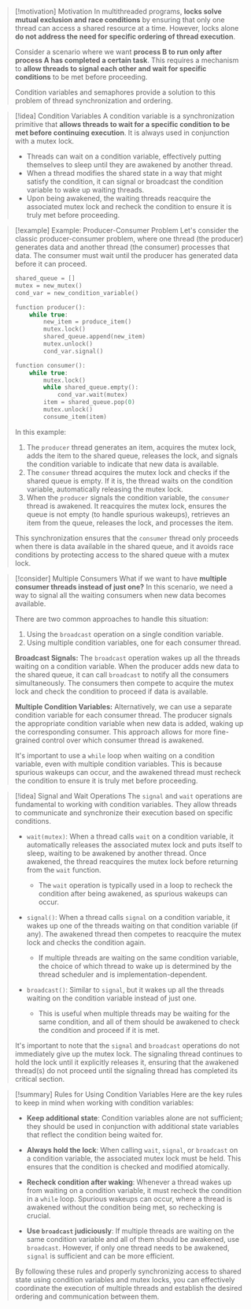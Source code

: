 > [!motivation] Motivation
> In multithreaded programs, **locks solve mutual exclusion and race conditions** by ensuring that only one thread can access a shared resource at a time. However, locks alone **do not address the need for specific ordering of thread execution**. 
> 
> Consider a scenario where we want **process B to run only after process A has completed a certain task**. This requires a mechanism to **allow threads to signal each other and wait for specific conditions** to be met before proceeding.
> 
> Condition variables and semaphores provide a solution to this problem of thread synchronization and ordering.

> [!idea] Condition Variables
> A condition variable is a synchronization primitive that **allows threads to wait for a specific condition to be met before continuing execution**. It is always used in conjunction with a mutex lock.
> 
> - Threads can wait on a condition variable, effectively putting themselves to sleep until they are awakened by another thread.
> - When a thread modifies the shared state in a way that might satisfy the condition, it can signal or broadcast the condition variable to wake up waiting threads.
> - Upon being awakened, the waiting threads reacquire the associated mutex lock and recheck the condition to ensure it is truly met before proceeding.

> [!example] Example: Producer-Consumer Problem
> Let's consider the classic producer-consumer problem, where one thread (the producer) generates data and another thread (the consumer) processes that data. The consumer must wait until the producer has generated data before it can proceed.
> 
> ```c
> shared_queue = []
> mutex = new_mutex()
> cond_var = new_condition_variable()
> 
> function producer():
>     while true:
>         new_item = produce_item()
>         mutex.lock()
>         shared_queue.append(new_item)
>         mutex.unlock()
>         cond_var.signal()
> 
> function consumer():
>     while true:
>         mutex.lock()
>         while shared_queue.empty():
>             cond_var.wait(mutex)
>         item = shared_queue.pop(0)
>         mutex.unlock()
>         consume_item(item)
> ```
> 
> In this example:
> 1. The `producer` thread generates an item, acquires the mutex lock, adds the item to the shared queue, releases the lock, and signals the condition variable to indicate that new data is available.
> 2. The `consumer` thread acquires the mutex lock and checks if the shared queue is empty. If it is, the thread waits on the condition variable, automatically releasing the mutex lock.
> 3. When the `producer` signals the condition variable, the `consumer` thread is awakened. It reacquires the mutex lock, ensures the queue is not empty (to handle spurious wakeups), retrieves an item from the queue, releases the lock, and processes the item.
> 
> This synchronization ensures that the `consumer` thread only proceeds when there is data available in the shared queue, and it avoids race conditions by protecting access to the shared queue with a mutex lock.

> [!consider] Multiple Consumers
> What if we want to have **multiple consumer threads instead of just one?** In this scenario, we need a way to signal all the waiting consumers when new data becomes available.
> 
> There are two common approaches to handle this situation:
> 1. Using the `broadcast` operation on a single condition variable.
> 2. Using multiple condition variables, one for each consumer thread.
> 
> **Broadcast Signals:**
> The `broadcast` operation wakes up all the threads waiting on a condition variable. When the producer adds new data to the shared queue, it can call `broadcast` to notify all the consumers simultaneously. The consumers then compete to acquire the mutex lock and check the condition to proceed if data is available.
> 
> **Multiple Condition Variables:**
> Alternatively, we can use a separate condition variable for each consumer thread. The producer signals the appropriate condition variable when new data is added, waking up the corresponding consumer. This approach allows for more fine-grained control over which consumer thread is awakened.
> 
> It's important to use a `while` loop when waiting on a condition variable, even with multiple condition variables. This is because spurious wakeups can occur, and the awakened thread must recheck the condition to ensure it is truly met before proceeding.

> [!idea] Signal and Wait Operations
> The `signal` and `wait` operations are fundamental to working with condition variables. They allow threads to communicate and synchronize their execution based on specific conditions.
> 
> - `wait(mutex)`: When a thread calls `wait` on a condition variable, it automatically releases the associated mutex lock and puts itself to sleep, waiting to be awakened by another thread. Once awakened, the thread reacquires the mutex lock before returning from the `wait` function.
>   - The `wait` operation is typically used in a loop to recheck the condition after being awakened, as spurious wakeups can occur.
> 
> - `signal()`: When a thread calls `signal` on a condition variable, it wakes up one of the threads waiting on that condition variable (if any). The awakened thread then competes to reacquire the mutex lock and checks the condition again.
>   - If multiple threads are waiting on the same condition variable, the choice of which thread to wake up is determined by the thread scheduler and is implementation-dependent.
> 
> - `broadcast()`: Similar to `signal`, but it wakes up all the threads waiting on the condition variable instead of just one.
>   - This is useful when multiple threads may be waiting for the same condition, and all of them should be awakened to check the condition and proceed if it is met.
> 
> It's important to note that the `signal` and `broadcast` operations do not immediately give up the mutex lock. The signaling thread continues to hold the lock until it explicitly releases it, ensuring that the awakened thread(s) do not proceed until the signaling thread has completed its critical section.

> [!summary] Rules for Using Condition Variables
> Here are the key rules to keep in mind when working with condition variables:
> 
> - **Keep additional state**: Condition variables alone are not sufficient; they should be used in conjunction with additional state variables that reflect the condition being waited for.
> 
> - **Always hold the lock**: When calling `wait`, `signal`, or `broadcast` on a condition variable, the associated mutex lock must be held. This ensures that the condition is checked and modified atomically.
> 
> - **Recheck condition after waking**: Whenever a thread wakes up from waiting on a condition variable, it must recheck the condition in a `while` loop. Spurious wakeups can occur, where a thread is awakened without the condition being met, so rechecking is crucial.
> 
> - **Use `broadcast` judiciously**: If multiple threads are waiting on the same condition variable and all of them should be awakened, use `broadcast`. However, if only one thread needs to be awakened, `signal` is sufficient and can be more efficient.
> 
> By following these rules and properly synchronizing access to shared state using condition variables and mutex locks, you can effectively coordinate the execution of multiple threads and establish the desired ordering and communication between them.


